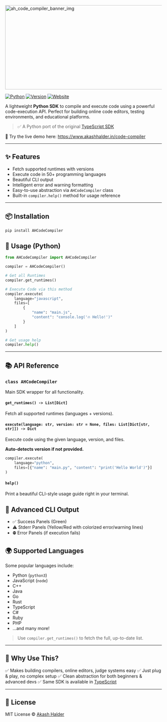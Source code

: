 <img src="https://ik.imagekit.io/AkashPortfolioAssets/code-compiler-og-img.png" height="270" width="1500" alt="ah_code_compiler_banner_img"> 

[![Python](https://img.shields.io/badge/Python-3.10+-blue.svg)](https://www.python.org/)
[![Version](https://img.shields.io/badge/version-1.x-green.svg)](https://pypi.org/project/ah-code-compiler-sdk/)
[![Website](https://img.shields.io/badge/🌐%20Visit%20my%20portfolio-akashhalder.in-blue)](https://akashhalder.in/portfolio)

A lightweight **Python SDK** to compile and execute code using a powerful code-execution API. Perfect for building online code editors, testing environments, and educational platforms.

> ✅ A Python port of the original [TypeScript SDK](https://www.npmjs.com/package/ah_code_compiler_sdk)

🎯 Try the live demo here: https://www.akashhalder.in/code-compiler

---

## ✨ Features

- Fetch supported runtimes with versions
- Execute code in 50+ programming languages
- Beautiful CLI output
- Intelligent error and warning formatting
- Easy-to-use abstraction via `AHCodeCompiler` class
- Built-in `compiler.help()` method for usage reference

---

## 📦 Installation

```bash
pip install AHCodeCompiler
```


## 🚀 Usage (Python)

```python
from AHCodeCompiler import AHCodeCompiler

compiler = AHCodeCompiler()

# Get all Runtimes
compiler.get_runtimes()

# Execute Code via this method
compiler.execute(
    language="javascript",
    files=[
        {
            "name": "main.js", 
            "content": "console.log('🔥 Hello!')"
        }
    ]
)

# Get usage help
compiler.help()
```

---

## 📚 API Reference

### `class AHCodeCompiler`

Main SDK wrapper for all functionality.

#### `get_runtimes() -> List[Dict]`

Fetch all supported runtimes (languages + versions).

#### `execute(language: str, version: str = None, files: List[Dict[str, str]]) -> Dict`

Execute code using the given language, version, and files.

**Auto-detects version if not provided.**

```python
compiler.execute(
    language="python",
    files=[{"name": "main.py", "content": "print('Hello World')"}]
)
```

#### `help()`
Print a beautiful CLI-style usage guide right in your terminal.



## 🧪 Advanced CLI Output
* ✅ Success Panels (Green)
* ⚠️ Stderr Panels (Yellow/Red with colorized error/warning lines)
* ⛔ Error Panels (if execution fails)



## 🌍 Supported Languages

Some popular languages include:

* Python (`python3`)
* JavaScript (`node`)
* C++
* Java
* Go
* Rust
* TypeScript
* C#
* Ruby
* PHP
* ...and many more!

> Use `compiler.get_runtimes()` to fetch the full, up-to-date list.

---

## 🧠 Why Use This?

✅ Makes building compilers, online editors, judge systems easy
✅ Just plug & play, no complex setup
✅ Clean abstraction for both beginners & advanced devs
✅ Same SDK is available in [TypeScript](https://npmjs.com/package/ah_code_compiler_sdk)

---

## 📄 License

MIT License © [Akash Halder](https://www.akashhalder.in/portfolio)
